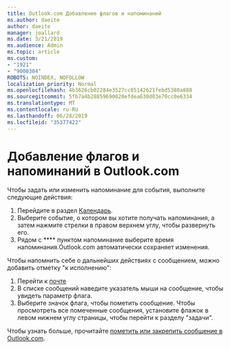 ```yaml
---
title: Outlook.com Добавление флагов и напоминаний
ms.author: daeite
author: daeite
manager: joallard
ms.date: 3/21/2019
ms.audience: Admin
ms.topic: article
ms.custom:
- "1921"
- "9000304"
ROBOTS: NOINDEX, NOFOLLOW
localization_priority: Normal
ms.openlocfilehash: 4b3626cb02284e3527cc85142621febd5380a888
ms.sourcegitcommit: 5fb7a4b28859690020efdea630d03e70cc0e6334
ms.translationtype: MT
ms.contentlocale: ru-RU
ms.lasthandoff: 06/28/2019
ms.locfileid: "35377422"
---
```

# <a name="adding-flags-and-reminders-in-outlookcom"></a>Добавление флагов и напоминаний в Outlook.com

Чтобы задать или изменить напоминание для события, выполните следующие действия:

1. Перейдите в раздел [Календарь](https://outlook.live.com/calendar/).
1. Выберите событие, о котором вы хотите получать напоминания, а затем нажмите стрелки в правом верхнем углу, чтобы развернуть его.
1. Рядом с **** пунктом напоминание выберите время напоминания.Outlook.com автоматически сохраняет изменения.

Чтобы напомнить себе о дальнейших действиях с сообщением, можно добавить отметку "к исполнению":

1. Перейти к [почте](https://outlook.live.com/mail/)
1. В списке сообщений наведите указатель мыши на сообщение, чтобы увидеть параметр флага.
1. Выберите значок флага, чтобы пометить сообщение. Чтобы просмотреть все помеченные сообщения, установите флажок в левом нижнем углу страницы, чтобы перейти к разделу "задачи".
 
Чтобы узнать больше, прочитайте [пометить или закрепить сообщение в Outlook.com](https://support.office.com/article/8e911e69-30d6-4cc8-8c71-a1163560618a).
